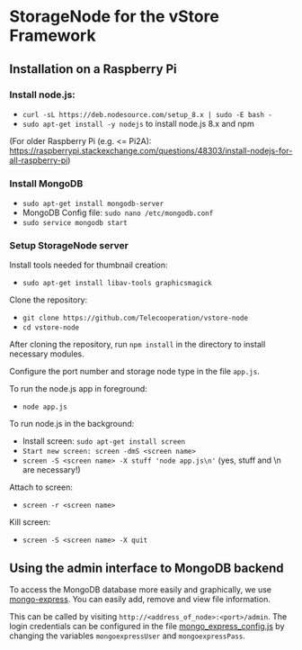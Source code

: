 # StorageNode for the vStore Framework

## Installation on a Raspberry Pi

### Install node.js:

- ``curl -sL https://deb.nodesource.com/setup_8.x | sudo -E bash -``
- ``sudo apt-get install -y nodejs`` to install node.js 8.x and npm

(For older Raspberry Pi (e.g. <= Pi2A): https://raspberrypi.stackexchange.com/questions/48303/install-nodejs-for-all-raspberry-pi)

### Install MongoDB
- ``sudo apt-get install mongodb-server``
- MongoDB Config file: ``sudo nano /etc/mongodb.conf``
- ``sudo service mongodb start``

### Setup StorageNode server

Install tools needed for thumbnail creation:
- ``sudo apt-get install libav-tools graphicsmagick``

Clone the repository:
- ``git clone https://github.com/Telecooperation/vstore-node``
- ``cd vstore-node``

After cloning the repository, run ``npm install`` in the directory to install necessary modules.

Configure the port number and storage node type in the file ``app.js``.

To run the node.js app in foreground:
- ``node app.js``

To run node.js in the background:
- Install screen: ``sudo apt-get install screen``
- ``Start new screen: screen -dmS <screen name>``
- ``screen -S <screen name> -X stuff 'node app.js\n'`` (yes, stuff and \n are necessary!)

Attach to screen:
- ``screen -r <screen name>``

Kill screen:
- ``screen -S <screen name> -X quit``

## Using the admin interface to MongoDB backend
To access the MongoDB database more easily and graphically, we use [mongo-express](https://github.com/mongo-express/mongo-express). You can easily add, remove and view file information.

This can be called by visiting `http://<address_of_node>:<port>/admin`. The login credentials can be configured in the file [mongo_express_config.js](https://github.com/Telecooperation/vstore-node/blob/master/mongo_express_config.js) by changing the variables `mongoexpressUser` and `mongoexpressPass`.
